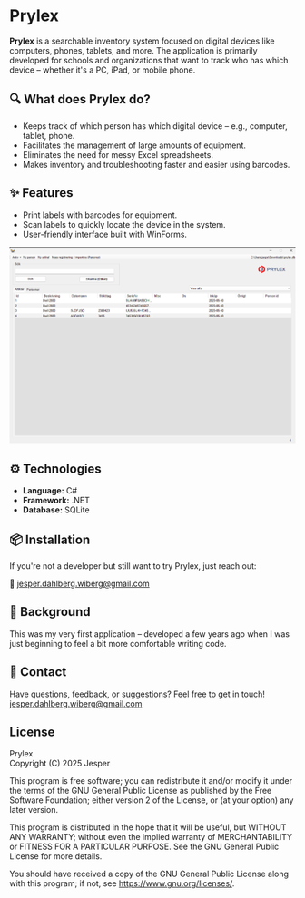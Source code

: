 # Prylex

**Prylex** is a searchable inventory system focused on digital devices like computers, phones, tablets, and more. The application is primarily developed for schools and organizations that want to track who has which device – whether it's a PC, iPad, or mobile phone.

## 🔍 What does Prylex do?

- Keeps track of which person has which digital device – e.g., computer, tablet, phone.
- Facilitates the management of large amounts of equipment.
- Eliminates the need for messy Excel spreadsheets.
- Makes inventory and troubleshooting faster and easier using barcodes.

## ✨ Features

- Print labels with barcodes for equipment.
- Scan labels to quickly locate the device in the system.
- User-friendly interface built with WinForms.

![Preview](https://github.com/wiberg8/Prylex/raw/master/prylexexempel.png)

## ⚙️ Technologies

- **Language:** C#  
- **Framework:** .NET  
- **Database:** SQLite

## 📦 Installation

If you're not a developer but still want to try Prylex, just reach out:

📧 [jesper.dahlberg.wiberg@gmail.com](mailto:jesper.dahlberg.wiberg@gmail.com)

## 🧾 Background

This was my very first application – developed a few years ago when I was just beginning to feel a bit more comfortable writing code. 

## 📧 Contact

Have questions, feedback, or suggestions? Feel free to get in touch!  
[jesper.dahlberg.wiberg@gmail.com](mailto:jesper.dahlberg.wiberg@gmail.com)

## License
Prylex  
Copyright (C) 2025 Jesper

This program is free software; you can redistribute it and/or modify it under the terms of the GNU General Public License as published by the Free Software Foundation; either version 2 of the License, or (at your option) any later version.

This program is distributed in the hope that it will be useful, but WITHOUT ANY WARRANTY; without even the implied warranty of MERCHANTABILITY or FITNESS FOR A PARTICULAR PURPOSE. See the GNU General Public License for more details.

You should have received a copy of the GNU General Public License along with this program; if not, see <https://www.gnu.org/licenses/>.
